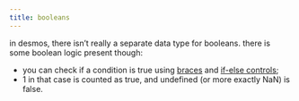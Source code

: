 ```yaml
---
title: booleans
---
```


in desmos, there isn’t really a separate data type for booleans. there is some boolean logic present though:

* you can check if a condition is true using [braces](../funcs/brace) and [if-else controls](../funcs/ifthenelse);
* $1$ in that case is counted as true, and undefined (or more exactly NaN) is false.
